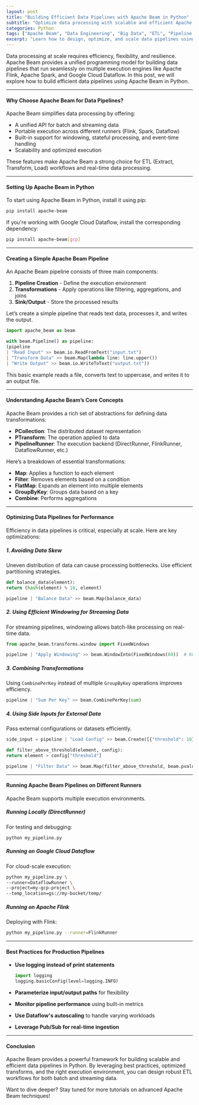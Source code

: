 ```yaml
---
layout: post
title: "Building Efficient Data Pipelines with Apache Beam in Python"
subtitle: "Optimize data processing with scalable and efficient Apache Beam pipelines in Python"
categories: Python
tags: ["Apache Beam", "Data Engineering", "Big Data", "ETL", "Pipeline Optimization", "Python"]
excerpt: "Learn how to design, optimize, and scale data pipelines using Apache Beam in Python. Improve data processing efficiency and scalability with best practices."
---
```




Data processing at scale requires efficiency, flexibility, and resilience. Apache Beam provides a unified programming model for building data pipelines that run seamlessly on multiple execution engines like Apache Flink, Apache Spark, and Google Cloud Dataflow. In this post, we will explore how to build efficient data pipelines using Apache Beam in Python.

---

#### Why Choose Apache Beam for Data Pipelines?

Apache Beam simplifies data processing by offering:

- A unified API for batch and streaming data
- Portable execution across different runners (Flink, Spark, Dataflow)
- Built-in support for windowing, stateful processing, and event-time handling
- Scalability and optimized execution

These features make Apache Beam a strong choice for ETL (Extract, Transform, Load) workflows and real-time data processing.

---

#### Setting Up Apache Beam in Python

To start using Apache Beam in Python, install it using pip:

```sh  
pip install apache-beam  
```

If you're working with Google Cloud Dataflow, install the corresponding dependency:

```sh  
pip install apache-beam[gcp]  
```

---

#### Creating a Simple Apache Beam Pipeline

An Apache Beam pipeline consists of three main components:

1. **Pipeline Creation** - Define the execution environment
2. **Transformations** - Apply operations like filtering, aggregations, and joins
3. **Sink/Output** - Store the processed results

Let’s create a simple pipeline that reads text data, processes it, and writes the output.

```python  
import apache_beam as beam

with beam.Pipeline() as pipeline:  
(pipeline  
| "Read Input" >> beam.io.ReadFromText("input.txt")  
| "Transform Data" >> beam.Map(lambda line: line.upper())  
| "Write Output" >> beam.io.WriteToText("output.txt"))  
```

This basic example reads a file, converts text to uppercase, and writes it to an output file.

---

#### Understanding Apache Beam’s Core Concepts

Apache Beam provides a rich set of abstractions for defining data transformations:

- **PCollection**: The distributed dataset representation
- **PTransform**: The operation applied to data
- **PipelineRunner**: The execution backend (DirectRunner, FlinkRunner, DataflowRunner, etc.)

Here’s a breakdown of essential transformations:

- **Map**: Applies a function to each element
- **Filter**: Removes elements based on a condition
- **FlatMap**: Expands an element into multiple elements
- **GroupByKey**: Groups data based on a key
- **Combine**: Performs aggregations

---

#### Optimizing Data Pipelines for Performance

Efficiency in data pipelines is critical, especially at scale. Here are key optimizations:

##### 1. **Avoiding Data Skew**
Uneven distribution of data can cause processing bottlenecks. Use efficient partitioning strategies.

```python  
def balance_data(element):  
return (hash(element) % 10, element)

pipeline | "Balance Data" >> beam.Map(balance_data)  
```

##### 2. **Using Efficient Windowing for Streaming Data**
For streaming pipelines, windowing allows batch-like processing on real-time data.

```python  
from apache_beam.transforms.window import FixedWindows

pipeline | "Apply Windowing" >> beam.WindowInto(FixedWindows(60))  # 60-second windows  
```

##### 3. **Combining Transformations**
Using `CombinePerKey` instead of multiple `GroupByKey` operations improves efficiency.

```python  
pipeline | "Sum Per Key" >> beam.CombinePerKey(sum)  
```

##### 4. **Using Side Inputs for External Data**
Pass external configurations or datasets efficiently.

```python  
side_input = pipeline | "Load Config" >> beam.Create([{"threshold": 10}])

def filter_above_threshold(element, config):  
return element > config["threshold"]

pipeline | "Filter Data" >> beam.Map(filter_above_threshold, beam.pvalue.AsSingleton(side_input))  
```

---

#### Running Apache Beam Pipelines on Different Runners

Apache Beam supports multiple execution environments.

##### **Running Locally (DirectRunner)**
For testing and debugging:

```sh  
python my_pipeline.py  
```

##### **Running on Google Cloud Dataflow**
For cloud-scale execution:

```sh  
python my_pipeline.py \  
--runner=DataflowRunner \  
--project=my-gcp-project \  
--temp_location=gs://my-bucket/temp/  
```

##### **Running on Apache Flink**
Deploying with Flink:

```sh  
python my_pipeline.py --runner=FlinkRunner  
```

---

#### Best Practices for Production Pipelines

- **Use logging instead of print statements**  
  ```python  
  import logging  
  logging.basicConfig(level=logging.INFO)  
  ```

- **Parameterize input/output paths** for flexibility
- **Monitor pipeline performance** using built-in metrics
- **Use Dataflow's autoscaling** to handle varying workloads
- **Leverage Pub/Sub for real-time ingestion**

---

#### Conclusion

Apache Beam provides a powerful framework for building scalable and efficient data pipelines in Python. By leveraging best practices, optimized transforms, and the right execution environment, you can design robust ETL workflows for both batch and streaming data.

Want to dive deeper? Stay tuned for more tutorials on advanced Apache Beam techniques!  
